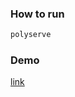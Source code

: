 ### How to run
```bash
polyserve
```

### Demo
[link](http://127.0.0.1:8081/components/slee-buton/demo.html)